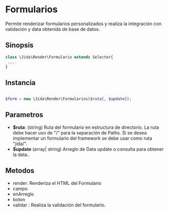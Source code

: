 # Formularios

Permite renderizar formularios personalizados y realiza la integración
con validación y data obtenida de base de datos.

Sinopsis
---
```php
class \Jida\Render\Formulario extends Selector{
 ....
}
```
Instancia
---
```php

$form = new \Jida\Render\Formularios($ruta[, $update]);
```

Parametros
---
- **$ruta**: (string) Ruta del formulario en estructura de directorio. La ruta debe hacer uso de "/" para la separación de Paths. Si se desea implementar un formulario del framework se debe usar como ruta "jida/".
- **$update** (array| string) Arreglo de Data update o consulta para obtener la data..


Metodos
--
- render: Renderiza el HTML del Formulario
- campo
- enArreglo
- boton
- validar : Realiza la validación del formulario.